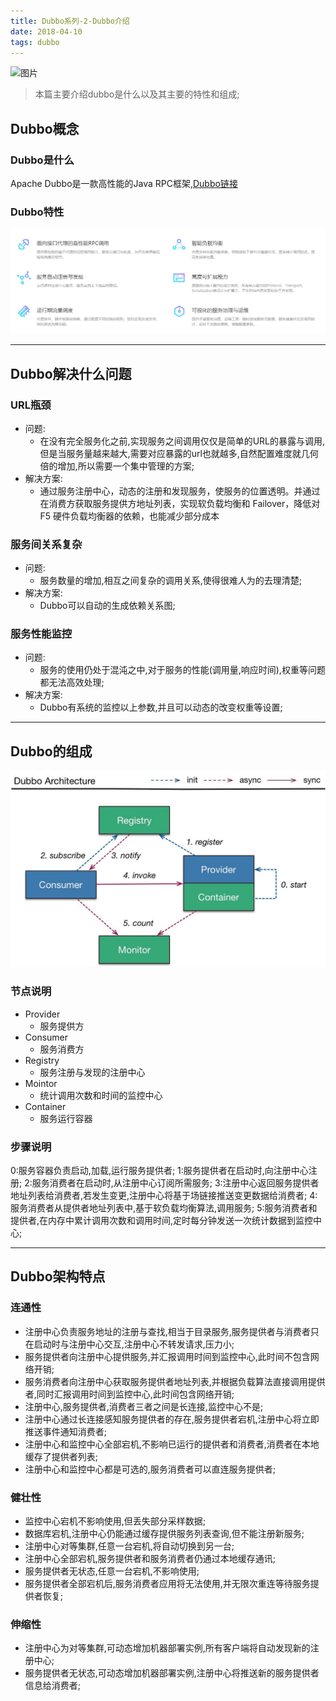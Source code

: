 ```yaml
---
title: Dubbo系列-2-Dubbo介绍
date: 2018-04-10
tags: dubbo
---
```

![图片](http://pl5cg4rhb.bkt.clouddn.com/dubbo7page.png)
>本篇主要介绍dubbo是什么以及其主要的特性和组成;

<!-- more -->
## Dubbo概念
### Dubbo是什么
Apache Dubbo是一款高性能的Java RPC框架,[Dubbo链接](http://dubbo.apache.org/zh-cn/index.html)
### Dubbo特性
![](https://raw.githubusercontent.com/cfreedomc/picture/master/img/dubbo2-1png.png)


---
## Dubbo解决什么问题
### URL瓶颈
* 问题:
  * 在没有完全服务化之前,实现服务之间调用仅仅是简单的URL的暴露与调用,但是当服务量越来越大,需要对应暴露的url也就越多,自然配置难度就几何倍的增加,所以需要一个集中管理的方案;
* 解决方案:
  * 通过服务注册中心，动态的注册和发现服务，使服务的位置透明。并通过在消费方获取服务提供方地址列表，实现软负载均衡和 Failover，降低对 F5 硬件负载均衡器的依赖，也能减少部分成本

### 服务间关系复杂
* 问题:
  * 服务数量的增加,相互之间复杂的调用关系,使得很难人为的去理清楚;
* 解决方案:
  * Dubbo可以自动的生成依赖关系图;

### 服务性能监控
* 问题:
  * 服务的使用仍处于混沌之中,对于服务的性能(调用量,响应时间),权重等问题都无法高效处理;
* 解决方案:
  * Dubbo有系统的监控以上参数,并且可以动态的改变权重等设置;

---
## Dubbo的组成
![](https://raw.githubusercontent.com/cfreedomc/picture/master/img/dubbo%E7%9A%84%E6%9E%B6%E6%9E%84%E5%9B%BE.png)
### 节点说明
* Provider
  * 服务提供方
* Consumer
  * 服务消费方
* Registry
  * 服务注册与发现的注册中心
* Mointor
  * 统计调用次数和时间的监控中心
* Container
  * 服务运行容器

### 步骤说明
0:服务容器负责启动,加载,运行服务提供者;
1:服务提供者在启动时,向注册中心注册;
2:服务消费者在启动时,从注册中心订阅所需服务;
3:注册中心返回服务提供者地址列表给消费者,若发生变更,注册中心将基于场链接推送变更数据给消费者;
4:服务消费者从提供者地址列表中,基于软负载均衡算法,调用服务;
5:服务消费者和提供者,在内存中累计调用次数和调用时间,定时每分钟发送一次统计数据到监控中心;

---
## Dubbo架构特点
### 连通性
* 注册中心负责服务地址的注册与查找,相当于目录服务,服务提供者与消费者只在启动时与注册中心交互,注册中心不转发请求,压力小;
* 服务提供者向注册中心提供服务,并汇报调用时间到监控中心,此时间不包含网络开销;
* 服务消费者向注册中心获取服务提供者地址列表,并根据负载算法直接调用提供者,同时汇报调用时间到监控中心,此时间包含网络开销;
* 注册中心,服务提供者,消费者三者之间是长连接,监控中心不是;
* 注册中心通过长连接感知服务提供者的存在,服务提供者宕机,注册中心将立即推送事件通知消费者;
* 注册中心和监控中心全部宕机,不影响已运行的提供者和消费者,消费者在本地缓存了提供者列表;
* 注册中心和监控中心都是可选的,服务消费者可以直连服务提供者;

### 健壮性
* 监控中心宕机不影响使用,但丢失部分采样数据;
* 数据库宕机,注册中心仍能通过缓存提供服务列表查询,但不能注册新服务;
* 注册中心对等集群,任意一台宕机,将自动切换到另一台;
* 注册中心全部宕机,服务提供者和服务消费者仍通过本地缓存通讯;
* 服务提供者无状态,任意一台宕机,不影响使用;
* 服务提供者全部宕机后,服务消费者应用将无法使用,并无限次重连等待服务提供者恢复;

### 伸缩性
* 注册中心为对等集群,可动态增加机器部署实例,所有客户端将自动发现新的注册中心;
* 服务提供者无状态,可动态增加机器部署实例,注册中心将推送新的服务提供者信息给消费者;


